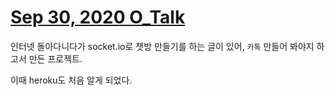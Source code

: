 # [Sep 30, 2020 O_Talk](https://github.com/oeiar/O_Talk)

인터넷 돌아다니다가 socket.io로 챗방 만들기를 하는 글이 있어, `카톡` 만들어 봐야지 하고서 만든 프로젝트.

이때 heroku도 처음 알게 되었다.